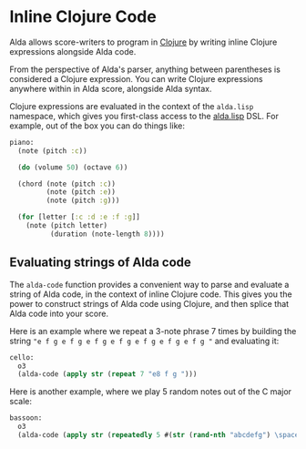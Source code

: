 # Inline Clojure Code

Alda allows score-writers to program in [Clojure](http://www.clojure.org) by writing inline Clojure expressions alongside Alda code.

From the perspective of Alda's parser, anything between parentheses is considered a Clojure expression. You can write Clojure expressions anywhere within in Alda score, alongside Alda syntax.

Clojure expressions are evaluated in the context of the `alda.lisp` namespace, which gives you first-class access to the [alda.lisp](alda-lisp.md) DSL. For example, out of the box you can do things like:

```clojure
piano:
  (note (pitch :c))

  (do (volume 50) (octave 6))

  (chord (note (pitch :c))
         (note (pitch :e))
         (note (pitch :g)))

  (for [letter [:c :d :e :f :g]]
    (note (pitch letter)
          (duration (note-length 8))))
```

## Evaluating strings of Alda code

The `alda-code` function provides a convenient way to parse and evaluate a string of Alda code, in the context of inline Clojure code. This gives you the power to construct strings of Alda code using Clojure, and then splice that Alda code into your score.

Here is an example where we repeat a 3-note phrase 7 times by building the string `"e f g e f g e f g e f g e f g e f g e f g "` and evaluating it:

```clojure
cello:
  o3
  (alda-code (apply str (repeat 7 "e8 f g ")))
```

Here is another example, where we play 5 random notes out of the C major scale:

```clojure
bassoon:
  o3
  (alda-code (apply str (repeatedly 5 #(str (rand-nth "abcdefg") \space))))
```

